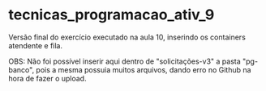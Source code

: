 # tecnicas_programacao_ativ_9

Versão final do exercício executado na aula 10, inserindo os containers atendente e fila.

OBS: Não foi possível inserir aqui dentro de "solicitações-v3" a pasta "pg-banco", pois a mesma possuia muitos arquivos, dando erro no Github na hora de fazer o upload.
